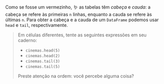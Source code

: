 Como se fosse um vermezinho, 🪱 as tabelas têm _cabeça_ e _cauda_: a cabeça se refere às primeiras `n` linhas, enquanto a cauda se refere às últimas `n`. Para obter a cabeça e a cauda de um `DataFrame` podemos usar `head` e `tail`, respectivamente.

> Em células diferentes, tente as seguintes expressões em seu caderno:
>
> * `cinemas.head(5)`
> * `cinemas.head(2)`
> * `cinemas.tail(3)`
> * `cinemas.tail(5)`
>
> Preste atenção na ordem: você percebe alguma coisa?
